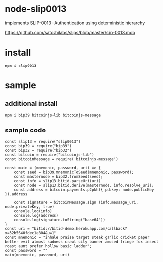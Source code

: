 # node-slip0013
implements  SLIP-0013 : Authentication using deterministic hierarchy

https://github.com/satoshilabs/slips/blob/master/slip-0013.mdo


# install

```
npm i slip0013
```

# sample
 
## additional install

```
npm i bip39 bitcoinjs-lib bitcoinjs-message
```

## sample code

```
const slip13 = require("slip0013")
const bip39 = require("bip39")
const bip32 = require("bip32")
const bitcoin = require("bitcoinjs-lib")
const bitcoinMessage = require('bitcoinjs-message')

const main = (mnemonic, password, uri) => {
    const seed = bip39.mnemonicToSeed(mnemonic, password);
    const masternode = bip32.fromSeed(seed);
    const info = slip13.bitid.parseUri(uri)
    const node = slip13.bitid.derive(masternode, info.resolve_uri);
    const address = bitcoin.payments.p2pkh({ pubkey: node.publicKey }).address

    const signature = bitcoinMessage.sign (info.message_uri, node.privateKey, true)
    console.log(info)
    console.log(address)
    console.log(signature.toString("base64"))
}
const uri = "bitid://bitid-demo.herokuapp.com/callback?x=32b5640fdec1e804&u=1"
const mnemonic = "inhale praise target steak garlic cricket paper better evil almost sadness crawl city banner amused fringe fox insect roast aunt prefer hollow basic ladder";
const password = ""
main(mnemonic, password, uri)
```



